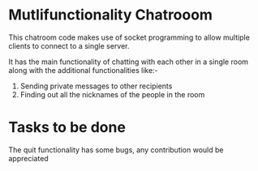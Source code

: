 # Mutlifunctionality Chatrooom

This chatroom code makes use of socket programming to allow multiple clients to connect to a single server.

It has the main functionality of chatting with each other in a single room along with the additional functionalities like:-

1) Sending private messages to other recipients
2) Finding out all the nicknames of the people in the room

# Tasks to be done
The quit functionality has some bugs, any contribution would be appreciated
